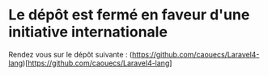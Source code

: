 # Le dépôt est fermé en faveur d'une initiative internationale

Rendez vous sur le dépôt suivante : (https://github.com/caouecs/Laravel4-lang)[https://github.com/caouecs/Laravel4-lang]
